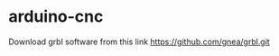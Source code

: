 # arduino-cnc
Download grbl software from this link https://github.com/gnea/grbl.git                                 
